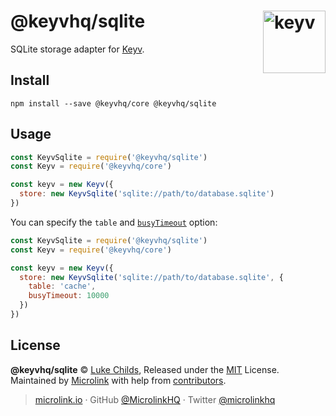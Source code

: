 # @keyvhq/sqlite [<img width="100" align="right" src="https://keyv.js.org/media/logo-sunset.svg" alt="keyv">](https://github.com/microlinkhq/keyv)

SQLite storage adapter for [Keyv](https://github.com/microlinkhq/keyv).

## Install

```shell
npm install --save @keyvhq/core @keyvhq/sqlite
```

## Usage

```js
const KeyvSqlite = require('@keyvhq/sqlite')
const Keyv = require('@keyvhq/core')

const keyv = new Keyv({ 
  store: new KeyvSqlite('sqlite://path/to/database.sqlite')
})
```

You can specify the `table` and [`busyTimeout`](https://sqlite.org/c3ref/busy_timeout.html) option:

```js
const KeyvSqlite = require('@keyvhq/sqlite')
const Keyv = require('@keyvhq/core')

const keyv = new Keyv({ 
  store: new KeyvSqlite('sqlite://path/to/database.sqlite', {
    table: 'cache',
    busyTimeout: 10000
  })
})
```

## License

**@keyvhq/sqlite** © [Luke Childs](https://lukechilds.co), Released under the [MIT](https://github.com/microlinkhq/keyv/blob/master/LICENSE.md) License.<br/>
Maintained by [Microlink](https://microlink.io) with help from [contributors](https://github.com/microlinkhq/keyv/contributors).

> [microlink.io](https://microlink.io) · GitHub [@MicrolinkHQ](https://github.com/microlinkhq) · Twitter [@microlinkhq](https://twitter.com/microlinkhq)
